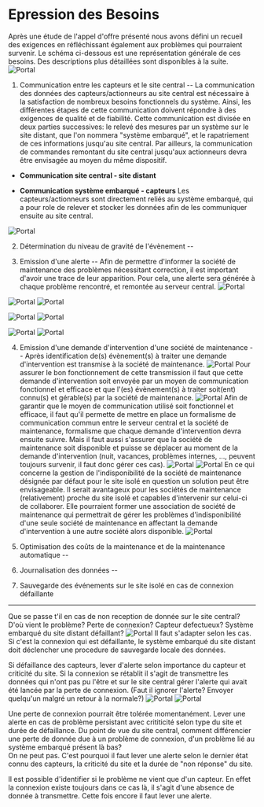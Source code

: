 Epression des Besoins
===

Après une étude de l'appel d'offre présenté nous avons défini un recueil des exigences en réfléchissant également aux problèmes qui pourraient survenir.
Le schéma ci-dessous est une représentation générale de ces besoins. Des descriptions plus détaillées sont disponibles à la suite.
![Portal](https://raw.github.com/Hexanome4113/projet-ingenierie/master/images/ProblemDiagrams/schemaGeneral.png "schéma général")

1. Communication entre les capteurs et le site central
--
La communication des données des capteurs/actionneurs au site central est nécessaire à la satisfaction de nombreux besoins fonctionnels du système. Ainsi, les différentes étapes de cette communication doivent répondre à des exigences de qualité et de fiabilité. Cette communication est divisée en deux parties successives: le relevé des mesures par un système sur le site distant, que l'on nommera "système embarqué", et le rapatriement de ces informations jusqu'au site central. Par ailleurs, la communication de commandes remontant du site central jusqu'aux actionneurs devra être envisagée au moyen du même dispositif.

* __Communication site central - site distant__

* __Communication système embarqué - capteurs__
Les capteurs/actionneurs sont directement reliés au système embarqué, qui a pour role de relever et stocker les données afin de les communiquer ensuite au site central.

![Portal](https://raw.github.com/Hexanome4113/projet-ingenierie/blob/master/images/ProblemDiagrams/1%20-%20Communication%20capteurs-site%20central/DPCommInterneSI.png "DP - Rôle de la communication système embarqué / capteurs")

2. Détermination du niveau de gravité de l'évènement
--

3. Emission d'une alerte
--
Afin de permettre d'informer la société de maintenance des problèmes nécessitant correction, il est important d'avoir une trace de leur apparition. Pour cela, une alerte sera générée à chaque problème rencontré, et remontée au serveur central.
![Portal](https://raw.github.com/Hexanome4113/projet-ingenierie/master/images/ProblemDiagrams/3%20-%20Emission%20alerte/DP%20Gestion%20Des%20Alertes%20-%20G%C3%A9rer%20la%20g%C3%A9n%C3%A9ration%20des%20alertes%20%28Diagramme%20p%C3%A8re%29.png "DP - Gérer de la génération des problèmes")

![Portal](https://raw.github.com/Hexanome4113/projet-ingenierie/master/images/ProblemDiagrams/3%20-%20Emission%20alerte/DP%20Gestion%20Des%20Alertes%20-%20D%C3%A9terminer%20la%20gravit%C3%A9%20des%20probl%C3%A8mes.png "DP - Déterminer la gravité des problèmes")
![Portal](https://raw.github.com/Hexanome4113/projet-ingenierie/master/images/ActivityDiagrams/3%20-%20Emission%20alerte/DA%20Gestion%20Des%20Alertes%20-%20D%C3%A9termination%20de%20la%20gravit%C3%A9%20des%20probl%C3%A8mes.png "DA - Déterminer la gravité des problèmes")

![Portal](https://raw.github.com/Hexanome4113/projet-ingenierie/master/images/ProblemDiagrams/3%20-%20Emission%20alerte/DP%20Gestion%20Des%20Alertes%20-%20G%C3%A9n%C3%A9rer%20une%20alerte%20automatiquement%20.png "DP - Générer une alerte automatiquement")
![Portal](https://raw.github.com/Hexanome4113/projet-ingenierie/master/images/ActivityDiagrams/3%20-%20Emission%20alerte/DA%20Gestion%20Des%20Alertes%20-%20Cr%C3%A9ation%20d%27une%20alerte%20automatique.png "DA - Générer une alerte automatiquement")

![Portal](https://raw.github.com/Hexanome4113/projet-ingenierie/master/images/ProblemDiagrams/3%20-%20Emission%20alerte/DP%20Gestion%20Des%20Alertes%20-%20G%C3%A9n%C3%A9rer%20une%20alerte%20manuellement.png "DP - Générer une alerte manuellement")
![Portal](https://raw.github.com/Hexanome4113/projet-ingenierie/master/images/ActivityDiagrams/3%20-%20Emission%20alerte/DA%20Gestion%20Des%20Alertes%20-%20Cr%C3%A9ation%20d%27une%20alerte%20manuelle.png "DA - Générer une alerte manuellement")


4. Emission d'une demande d'intervention d'une société de maintenance
--
Après identification de(s) évènement(s) à traiter une demande d'intervention est transmise à la société de maintenance.
![Portal](https://raw.github.com/Hexanome4113/projet-ingenierie/master/images/ProblemDiagrams/4%20-%20Emission%20demande%20societe%20maintenance/01DemandeDIntervention.png "01 - Demande d'intervention")
Pour assurer le bon fonctionnement de cette transmission il faut que cette demande d'intervention soit envoyée par un moyen de communication fonctionnel et efficace et que l'(es) évènement(s) à traiter soit(ent) connu(s) et gérable(s) par la société de maintenance.
![Portal](https://raw.github.com/Hexanome4113/projet-ingenierie/master/images/ProblemDiagrams/4%20-%20Emission%20demande%20societe%20maintenance/02MoyenDeCommunicationETEvenements.png "02 - Moyen de communication et évènements")
Afin de garantir que le moyen de communication utilisé soit fonctionnel et efficace, il faut qu'il permette de mettre en place un formalisme de communication commun entre le serveur central et la société de maintenance, formalisme que chaque demande d'intervention devra ensuite suivre. Mais il faut aussi s'assurer que la société de maintenance soit disponible et puisse se déplacer au moment de la demande d'intervention (nuit, vacances, problèmes internes, ..., peuvent toujours survenir, il faut donc gérer ces cas).
![Portal](https://raw.github.com/Hexanome4113/projet-ingenierie/master/images/ProblemDiagrams/4%20-%20Emission%20demande%20societe%20maintenance/03MoyenDeCommunication.png "03 - Moyen de communication")
![Portal](https://raw.github.com/Hexanome4113/projet-ingenierie/master/images/ProblemDiagrams/4%20-%20Emission%20demande%20societe%20maintenance/04DisponibilitDesActeurs.png "04 - Disponibilité des Acteurs")
En ce qui concerne la gestion de l'indisponibilité de la société de maintenance désignée par défaut pour le site isolé en question un solution peut être envisageable. Il serait avantageux pour les sociétés de maintenance (relativement) proche du site isolé et capables d'intervenir sur celui-ci de collaborer. Elle pourraient former une association de société de maintenance qui permettrait de gérer les problèmes d'indisponibilité d'une seule société de maintenance en affectant la demande d'intervention à une autre société alors disponible.
![Portal](https://raw.github.com/Hexanome4113/projet-ingenierie/master/images/ProblemDiagrams/4%20-%20Emission%20demande%20societe%20maintenance/05SociTSDeMaintenance.png "05 - Association de sociétés de maintenance")

5. Optimisation des coûts de la maintenance et de la maintenance automatique
--

6. Journalisation des données
--

7. Sauvegarde des événements sur le site isolé en cas de connexion défaillante
-------------------------------------------------------------------------------
Que se passe t'il en cas de non reception de donnée sur le site central?
D'où vient le problème? Perte de connexion? Capteur defectueux? Système embarqué du site distant défaillant?
![Portal](https://raw.github.com/Hexanome4113/projet-ingenierie/master/images/ProblemDiagrams/7%20-%20Sauvegarde%20evenements%20sur%20le%20site%20isole%20connexion%20defaillante/general.png "general")
Il faut s'adapter selon les cas.  
Si c'est la connexion qui est défaillante, le système embarqué du site distant 
doit déclencher une procedure de sauvegarde locale des données.

Si défaillance des capteurs, lever d'alerte selon importance du capteur et criticité du site.
Si la connexion se rétablit il s'agit de transmettre les données qui n'ont pas 
pu l'être et sur le site central gérer l'alerte qui avait été lancée par la perte
de connexion. (Faut il ignorer l'alerte? Envoyer quelqu'un malgré un retour à la
 normale?)
 ![Portal](https://raw.github.com/Hexanome4113/projet-ingenierie/master/images/ProblemDiagrams/7%20-%20Sauvegarde%20evenements%20sur%20le%20site%20isole%20connexion%20defaillante/sauvergarde-locale.png "sauvegarde locale" )
 ![Portal](https://raw.github.com/Hexanome4113/projet-ingenierie/master/images/ProblemDiagrams/7%20-%20Sauvegarde%20evenements%20sur%20le%20site%20isole%20connexion%20defaillante/transmettre-donnees.png "transmettre donnees" )
   
Une perte de connexion pourrait être tolérée momentanément. Lever une alerte en cas
 de problème persistant avec crititicité selon type du site et durée de défaillance.
Du point de vue du site central, comment différencier une perte de donnée due à 
un problème de connexion, d'un problème lié au système embarqué présent là bas?  
On ne peut pas. C'est pourquoi il faut lever une alerte selon le dernier état connu
 des capteurs, la criticité du site et la durée de "non réponse" du site.  
 
Il est possible d'identifier si le problème ne vient que d'un capteur. En effet 
la connexion existe toujours dans ce cas là, il s'agit d'une absence de donnée à
 transmettre. Cette fois encore il faut lever une alerte.
 

